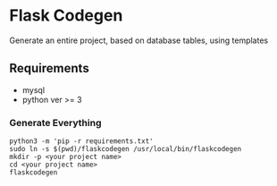 # Flask Codegen

Generate an entire project, based on database tables, using templates

## Requirements

+ mysql
+ python ver >= 3

### Generate Everything

```
python3 -m 'pip -r requirements.txt'
sudo ln -s $(pwd)/flaskcodegen /usr/local/bin/flaskcodegen
mkdir -p <your project name>
cd <your project name>
flaskcodegen
```
